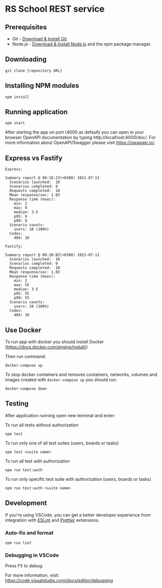 # RS School REST service

## Prerequisites

- Git - [Download & Install Git](https://git-scm.com/downloads).
- Node.js - [Download & Install Node.js](https://nodejs.org/en/download/) and the npm package manager.

## Downloading

```
git clone {repository URL}
```

## Installing NPM modules

```
npm install
```

## Running application

```
npm start
```

After starting the app on port (4000 as default) you can open
in your browser OpenAPI documentation by typing http://localhost:4000/doc/.
For more information about OpenAPI/Swagger please visit https://swagger.io/.

## Express vs Fastify

```
Express:

Summary report @ 00:18:23(+0300) 2021-07-11
  Scenarios launched:  10
  Scenarios completed: 0
  Requests completed:  10
  Mean response/sec: 1.03
  Response time (msec):
    min: 2
    max: 9
    median: 3.5
    p95: 9
    p99: 9
  Scenario counts:
    users: 10 (100%)
  Codes:
    404: 10

Fastify:

Summary report @ 00:20:02(+0300) 2021-07-11
  Scenarios launched:  10
  Scenarios completed: 0
  Requests completed:  10
  Mean response/sec: 1.03
  Response time (msec):
    min: 2
    max: 55
    median: 3.5
    p95: 55
    p99: 55
  Scenario counts:
    users: 10 (100%)
  Codes:
    404: 10

```

## Use Docker

To run app with docker you should install Docker (https://docs.docker.com/engine/install/)

Then run command:
```
docker-compose up
```

To stop docker containers and removes containers, networks, volumes and images created with `docker-compose up` you should run:
```
docker-compose down
```

## Testing

After application running open new terminal and enter:

To run all tests without authorization

```
npm test
```

To run only one of all test suites (users, boards or tasks)

```
npm test <suite name>
```

To run all test with authorization

```
npm run test:auth
```

To run only specific test suite with authorization (users, boards or tasks)

```
npm run test:auth <suite name>
```

## Development

If you're using VSCode, you can get a better developer experience from integration with [ESLint](https://marketplace.visualstudio.com/items?itemName=dbaeumer.vscode-eslint) and [Prettier](https://marketplace.visualstudio.com/items?itemName=esbenp.prettier-vscode) extensions.

### Auto-fix and format

```
npm run lint
```

### Debugging in VSCode

Press <kbd>F5</kbd> to debug.

For more information, visit: https://code.visualstudio.com/docs/editor/debugging
